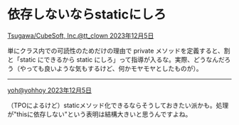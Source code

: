 # 依存しないならstaticにしろ

[Tsugawa/CubeSoft, Inc.@tt_clown 2023年12月5日](https://twitter.com/tt_clown/status/1731875171256943049)

単にクラス内での可読性のためだけの理由で private メソッドを定義すると、割と「static にできるから static にしろ」って指導が入るな。実際、どうなんだろう（やっても良いような気もするけど、何かモヤモヤとしたものが）。

---

[yoh@yohhoy 2023年12月5日](https://twitter.com/yohhoy/status/1732048405328019753)

（TPOによるけど）staticメソッド化できるならそうしておきたい派かも。処理が"thisに依存しない"という表明は結構大きいと思うんですよね。
